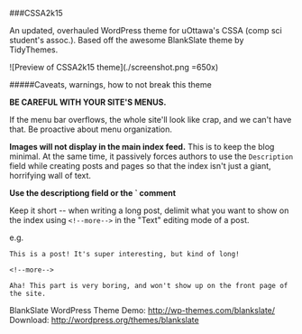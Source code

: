 ###CSSA2k15

An updated, overhauled WordPress theme for uOttawa's CSSA (comp sci student's assoc.). Based off the awesome BlankSlate theme by TidyThemes.

![Preview of CSSA2k15 theme](./screenshot.png =650x)

#####Caveats, warnings, how to not break this theme

**BE CAREFUL WITH YOUR SITE'S MENUS.**

If the menu bar overflows, the whole site'll look like crap, and we can't have that. Be proactive about menu organization.

**Images will not display in the main index feed.**
This is to keep the blog minimal. At the same time, it passively forces authors to use the `Description` field while creating posts and pages so that the index isn't just a giant, horrifying wall of text.

**Use the descriptiong field or the `<!--more--> comment**

Keep it short -- when writing a long post, delimit what you want to show on the index using `<!--more-->` in the "Text" editing mode of a post.

e.g.

```
This is a post! It's super interesting, but kind of long!

<!--more-->

Aha! This part is very boring, and won't show up on the front page of the site.
```

BlankSlate WordPress Theme
Demo: http://wp-themes.com/blankslate/
Download: http://wordpress.org/themes/blankslate
